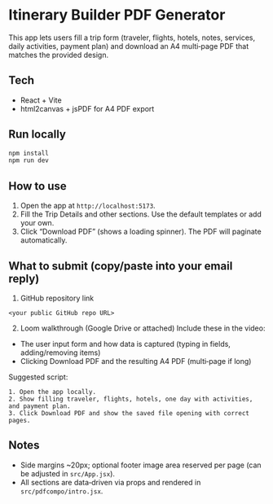# Itinerary Builder PDF Generator

This app lets users fill a trip form (traveler, flights, hotels, notes, services, daily activities, payment plan) and download an A4 multi‑page PDF that matches the provided design.

## Tech
- React + Vite
- html2canvas + jsPDF for A4 PDF export

## Run locally
```bash
npm install
npm run dev
```

## How to use
1. Open the app at `http://localhost:5173`.
2. Fill the Trip Details and other sections. Use the default templates or add your own.
3. Click “Download PDF” (shows a loading spinner). The PDF will paginate automatically.

## What to submit (copy/paste into your email reply)

1) GitHub repository link
```
<your public GitHub repo URL>
```

2) Loom walkthrough (Google Drive or attached)
Include these in the video:
- The user input form and how data is captured (typing in fields, adding/removing items)
- Clicking Download PDF and the resulting A4 PDF (multi‑page if long)

Suggested script:
```
1. Open the app locally.
2. Show filling traveler, flights, hotels, one day with activities, and payment plan.
3. Click Download PDF and show the saved file opening with correct pages.
```

## Notes
- Side margins ~20px; optional footer image area reserved per page (can be adjusted in `src/App.jsx`).
- All sections are data‑driven via props and rendered in `src/pdfcompo/intro.jsx`.
